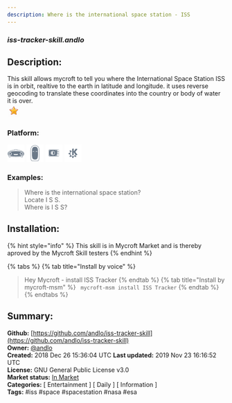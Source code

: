 ```yaml
---
description: Where is the international space station - ISS
---
```


### _iss-tracker-skill.andlo_  
## Description:  
This skill allows mycroft to tell you where the International Space Station ISS is in orbit, realtive
to the earth in latitude and longitude. it uses reverse geocoding to translate these coordinates
into the country or body of water it is over.  
![](../.gitbook/assets/star.png)  
  
### Platform:  
 ![Mark I](../.gitbook/assets/mark-1-icon.png)  ![Mark II](../.gitbook/assets/mark-2-icon.png)  ![Picroft](../.gitbook/assets/picroft-icon.png)  ![plasmoid](../.gitbook/assets/kde.png)   
### Examples:  
> Where is the international space station?  
> Locate I S S.  
> Where is I S S?  
  
## Installation:  
{% hint style="info" %}
This skill is in Mycroft Market and is thereby aproved by the Mycroft Skill testers
{% endhint %}
    
{% tabs %}
{% tab title="Install by voice" %}
> Hey Mycroft - install ISS Tracker
{% endtab %}
  {% tab title="Install by mycroft-msm" %}
``` mycroft-msm install ISS Tracker```
{% endtab %}
  {% endtabs %}
    
## Summary:  
**Github:** [https://github.com/andlo/iss-tracker-skill](https://github.com/andlo/iss-tracker-skill)  
**Owner:** [@andlo](https://github.com/andlo)  
**Created:** 2018 Dec 26 15:36:04 UTC  **Last updated:** 2019 Nov 23 16:16:52 UTC  
**License:** GNU General Public License v3.0  
**Market status:** [In Market](https://market.mycroft.ai/skill/iss-tracker)  
**Categories:** [ Entertainment ] [ Daily ] [ Information ]   
**Tags:** \#iss \#space \#spacestation \#nasa \#esa   
